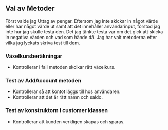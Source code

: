 ## Val av Metoder
Först valde jag Uttag av pengar. Eftersom jag inte skickar in något värde eller har något värde ut samt att det innehåller användarinput, förstod jag inte hur jag skulle testa den.
Det jag tänkte testa var om det gick att skicka in negativa värden och vad som hände då. 
Jag har valt metoderna efter vilka jag lyckats skriva test till dem. 

### Växelkursberäkningar
- Kontrollerar i fall metoden skcikar rätt växelkurs.


### Test av AddAccount metoden
- Kontrollerar så att kontot läggs till hos användaren.
- Kontrollerar att det är rätt namn och saldo. 

### Test av konstruktorn i customer klassen
- Kontrollerar att kunden verkligen skapas och sparas. 




